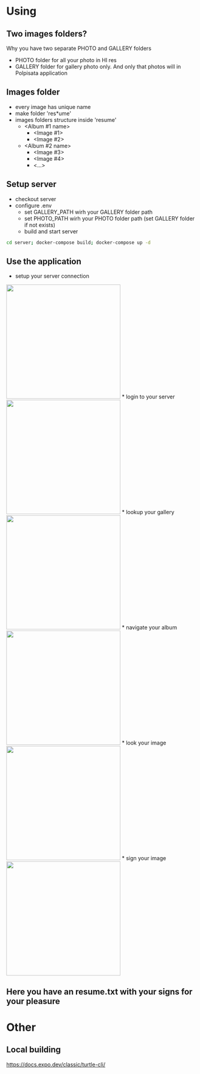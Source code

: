 # Using
## Two images folders?
Why you have two separate PHOTO and GALLERY folders
* PHOTO folder for all your photo in HI res
* GALLERY folder for gallery photo only. And only that photos will in Polpisata application
## Images folder
* every image has unique name
* make folder 'res*ume'
* images folders structure inside 'resume'
    * <Album #1 name>
        * <Image #1>
        * <Image #2>
    * <Album #2 name>
        * <Image #3>
        * <Image #4>
        * <...>
## Setup server
* checkout server
* configure .env
    * set GALLERY_PATH wirh your GALLERY folder path
    * set PHOTO_PATH wirh your PHOTO folder path (set GALLERY folder if not exists)
    * build and start server
```bash
cd server; docker-compose build; docker-compose up -d
```
## Use the application
* setup your server connection
<img src="https://github.com/murmilad/podpisaka/blob/master/images/password.png?raw=true" style="width:300px;"/>
* login to your server 
<img src="https://github.com/murmilad/podpisaka/blob/master/images/login.png?raw=true" style="width:300px;"/>
* lookup your gallery 
<img src="https://github.com/murmilad/podpisaka/blob/master/images/gallery.png?raw=true" style="width:300px;"/>
* navigate your album 
<img src="https://github.com/murmilad/podpisaka/blob/master/images/album.png?raw=true" style="width:300px;"/>
* look your image 
<img src="https://github.com/murmilad/podpisaka/blob/master/images/art.png?raw=true" style="width:300px;"/>
* sign your image 
<img src="https://github.com/murmilad/podpisaka/blob/master/images/sign.png?raw=true" style="width:300px;"/>

## Here you have an resume.txt with your signs for your pleasure

# Other
## Local building
https://docs.expo.dev/classic/turtle-cli/